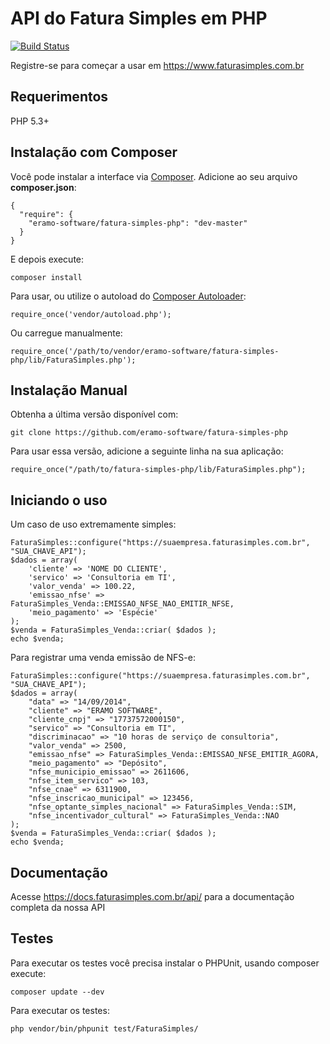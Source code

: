 API do Fatura Simples em PHP
========
[![Build Status](https://travis-ci.org/eramo-software/fatura-simples-php.svg?branch=master)](https://travis-ci.org/eramo-software/fatura-simples-php)

Registre-se para começar a usar em https://www.faturasimples.com.br

Requerimentos
------------

PHP 5.3+

Instalação com Composer
------------

Você pode instalar a interface via [Composer](http://getcomposer.org/). Adicione ao seu arquivo **composer.json**:

    {
      "require": {
        "eramo-software/fatura-simples-php": "dev-master"
      }
    }
    
E depois execute:

    composer install

Para usar, ou utilize o autoload do [Composer Autoloader](https://getcomposer.org/doc/00-intro.md#autoloading):

    require_once('vendor/autoload.php');
    
Ou carregue manualmente:

    require_once('/path/to/vendor/eramo-software/fatura-simples-php/lib/FaturaSimples.php');

Instalação Manual
------------

Obtenha a última versão disponível com:

    git clone https://github.com/eramo-software/fatura-simples-php

Para usar essa versão, adicione a seguinte linha na sua aplicação:

    require_once("/path/to/fatura-simples-php/lib/FaturaSimples.php");

Iniciando o uso
------------

Um caso de uso extremamente simples:

    FaturaSimples::configure("https://suaempresa.faturasimples.com.br", "SUA_CHAVE_API");
    $dados = array(
        'cliente' => 'NOME DO CLIENTE',
        'servico' => 'Consultoria em TI',
        'valor_venda' => 100.22,
        'emissao_nfse' => FaturaSimples_Venda::EMISSAO_NFSE_NAO_EMITIR_NFSE,
        'meio_pagamento' => 'Espécie'
    );
    $venda = FaturaSimples_Venda::criar( $dados );
    echo $venda;

Para registrar uma venda emissão de NFS-e:

    FaturaSimples::configure("https://suaempresa.faturasimples.com.br", "SUA_CHAVE_API");
    $dados = array(
        "data" => "14/09/2014",
        "cliente" => "ERAMO SOFTWARE",
        "cliente_cnpj" => "17737572000150",
        "servico" => "Consultoria em TI",
        "discriminacao" => "10 horas de serviço de consultoria",
        "valor_venda" => 2500,
        "emissao_nfse" => FaturaSimples_Venda::EMISSAO_NFSE_EMITIR_AGORA,
        "meio_pagamento" => "Depósito",
        "nfse_municipio_emissao" => 2611606,
        "nfse_item_servico" => 103,
        "nfse_cnae" => 6311900,
        "nfse_inscricao_municipal" => 123456,
        "nfse_optante_simples_nacional" => FaturaSimples_Venda::SIM,
        "nfse_incentivador_cultural" => FaturaSimples_Venda::NAO
    );
    $venda = FaturaSimples_Venda::criar( $dados );
    echo $venda;


Documentação
------------

Acesse https://docs.faturasimples.com.br/api/ para a documentação completa da nossa API

Testes
------------

Para executar os testes você precisa instalar o PHPUnit, usando composer execute:

    composer update --dev

Para executar os testes:

    php vendor/bin/phpunit test/FaturaSimples/





